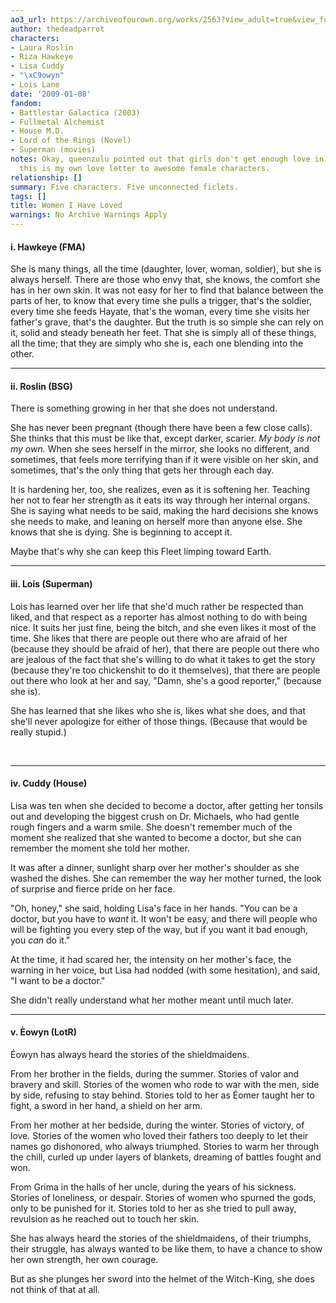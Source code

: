 ```yaml
---
ao3_url: https://archiveofourown.org/works/2563?view_adult=true&view_full_work=true
author: thedeadparrot
characters:
- Laura Roslin
- Riza Hawkeye
- Lisa Cuddy
- "\xC9owyn"
- Lois Lane
date: '2009-01-08'
fandom:
- Battlestar Galactica (2003)
- Fullmetal Alchemist
- House M.D.
- Lord of the Rings (Novel)
- Superman (movies)
notes: Okay, queenzulu pointed out that girls don't get enough love in fandom, so
  this is my own love letter to awesome female characters.
relationship: []
summary: Five characters. Five unconnected ficlets.
tags: []
title: Women I Have Loved
warnings: No Archive Warnings Apply
---
```


#### i. Hawkeye (FMA)

She is many things, all the time (daughter, lover, woman, soldier), but she is always herself. There are those who envy that, she knows, the comfort she has in her own skin. It was not easy for her to find that balance between the parts of her, to know that every time she pulls a trigger, that's the soldier, every time she feeds Hayate, that's the woman, every time she visits her father's grave, that's the daughter. But the truth is so simple she can rely on it, solid and steady beneath her feet. That she is simply all of these things, all the time; that they are simply who she is, each one blending into the other.



---

#### ii. Roslin (BSG)

There is something growing in her that she does not understand.

She has never been pregnant (though there have been a few close calls). She thinks that this must be like that, except darker, scarier. *My body is not my own.* When she sees herself in the mirror, she looks no different, and sometimes, that feels more terrifying than if it were visible on her skin, and sometimes, that's the only thing that gets her through each day.

It is hardening her, too, she realizes, even as it is softening her. Teaching her not to fear her strength as it eats its way through her internal organs. She is saying what needs to be said, making the hard decisions she knows she needs to make, and leaning on herself more than anyone else. She knows that she is dying. She is beginning to accept it.

Maybe that's why she can keep this Fleet limping toward Earth.



---

#### iii. Lois (Superman)

Lois has learned over her life that she'd much rather be respected than liked, and that respect as a reporter has almost nothing to do with being nice. It suits her just fine, being the bitch, and she even likes it most of the time. She likes that there are people out there who are afraid of her (because they should be afraid of her), that there are people out there who are jealous of the fact that she's willing to do what it takes to get the story (because they're too chickenshit to do it themselves), that there are people out there who look at her and say, "Damn, she's a good reporter," (because she is).

She has learned that she likes who she is, likes what she does, and that she'll never apologize for either of those things. (Because that would be really stupid.)

 



---

#### iv. Cuddy (House)

Lisa was ten when she decided to become a doctor, after getting her tonsils out and developing the biggest crush on Dr. Michaels, who had gentle rough fingers and a warm smile. She doesn't remember much of the moment she realized that she wanted to become a doctor, but she can remember the moment she told her mother.

It was after a dinner, sunlight sharp over her mother's shoulder as she washed the dishes. She can remember the way her mother turned, the look of surprise and fierce pride on her face.

"Oh, honey," she said, holding Lisa's face in her hands. "You can be a doctor, but you have to *want* it. It won't be easy, and there will people who will be fighting you every step of the way, but if you want it bad enough, you *can* do it."

At the time, it had scared her, the intensity on her mother's face, the warning in her voice, but Lisa had nodded (with some hesitation), and said, "I want to be a doctor."

She didn't really understand what her mother meant until much later.



---

#### v. Èowyn (LotR)

Éowyn has always heard the stories of the shieldmaidens.

From her brother in the fields, during the summer. Stories of valor and bravery and skill. Stories of the women who rode to war with the men, side by side, refusing to stay behind. Stories told to her as Éomer taught her to fight, a sword in her hand, a shield on her arm.

From her mother at her bedside, during the winter. Stories of victory, of love. Stories of the women who loved their fathers too deeply to let their names go dishonored, who always triumphed. Stories to warm her through the chill, curled up under layers of blankets, dreaming of battles fought and won.

From Grima in the halls of her uncle, during the years of his sickness. Stories of loneliness, or despair. Stories of women who spurned the gods, only to be punished for it. Stories told to her as she tried to pull away, revulsion as he reached out to touch her skin.

She has always heard the stories of the shieldmaidens, of their triumphs, their struggle, has always wanted to be like them, to have a chance to show her own strength, her own courage.

But as she plunges her sword into the helmet of the Witch-King, she does not think of that at all.